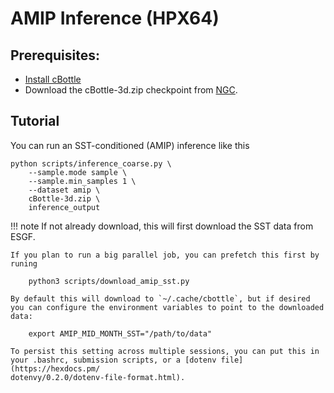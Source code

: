 # AMIP Inference (HPX64)


## Prerequisites:

- [Install cBottle](./installation.md)
- Download the cBottle-3d.zip checkpoint from [NGC](https://catalog.ngc.nvidia.com/orgs/nvidia/teams/earth-2/models/cbottle/files).


## Tutorial

You can run an SST-conditioned (AMIP) inference like this

    python scripts/inference_coarse.py \
        --sample.mode sample \
        --sample.min_samples 1 \
        --dataset amip \
        cBottle-3d.zip \
        inference_output 

!!! note 
    If not already download, this will first download the SST data from ESGF.

    If you plan to run a big parallel job, you can prefetch this first by runing
    
        python3 scripts/download_amip_sst.py
    
    By default this will download to `~/.cache/cbottle`, but if desired you can configure the environment variables to point to the downloaded data:
    
        export AMIP_MID_MONTH_SST="/path/to/data"
    
    To persist this setting across multiple sessions, you can put this in
    your .bashrc, submission scripts, or a [dotenv file](https://hexdocs.pm/
    dotenvy/0.2.0/dotenv-file-format.html).


